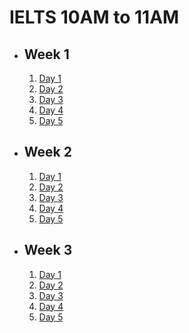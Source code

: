 # IELTS 10AM to 11AM

- ## Week 1

  1.  [Day 1](https://www.facebook.com/iCodeguru/videos/1153801598962788)
  2.  [Day 2](https://www.facebook.com/iCodeguru/videos/958423555859534)
  3.  [Day 3](https://www.facebook.com/iCodeguru/videos/764589922320509)
  4.  [Day 4](https://www.facebook.com/iCodeguru/videos/444733947917325)
  5.  [Day 5](https://www.facebook.com/iCodeguru/videos/3756772087895891)

- ## Week 2

   1. [Day 1](https://www.facebook.com/iCodeguru/videos/454487980447104)
   2. [Day 2](https://www.facebook.com/iCodeguru/videos/447022914507369)
   3. [Day 3](https://www.facebook.com/iCodeguru/videos/440172298699251)
   4. [Day 4](https://www.facebook.com/iCodeguru/videos/1161520004844242)
   5. [Day 5](https://www.facebook.com/iCodeguru/videos/806713310892112)

- ## Week 3

   1. [Day 1](https://www.facebook.com/iCodeguru/videos/1640909773403595)
   2. [Day 2](https://www.facebook.com/iCodeguru/videos/1385702845441186)
   3. [Day 3](https://www.facebook.com/iCodeguru/videos/454986217187500)
   4. [Day 4](https://www.facebook.com/iCodeguru/videos/1788708601608274)
   5. [Day 5]()

<!-- - ## Week

   1. [Day 1]()
   2. [Day 2](https://www.facebook.com/iCodeguru/videos/1105601420674355)
   3. [Day 3]()
   4. [Day 4]()
   5. [Day 5]() -->

<!-- - ## Week

   1. [Day 1]()
   2. [Day 2]()
   3. [Day 3]()
   4. [Day 4]()
   5. [Day 5]() -->

